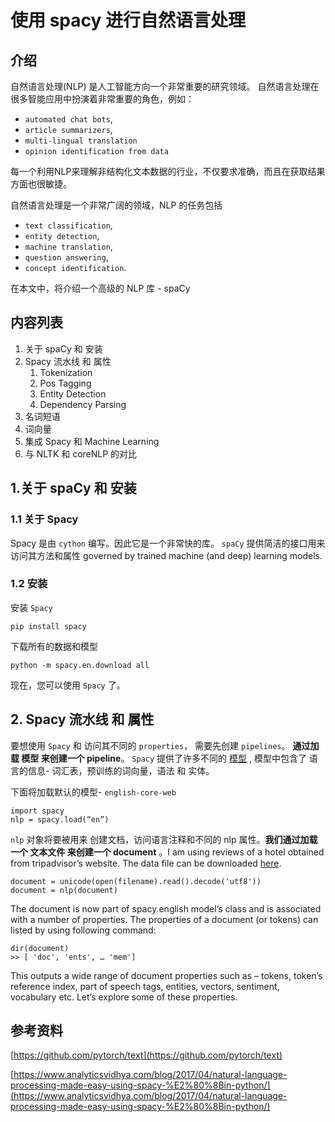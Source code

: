 # 使用 spacy 进行自然语言处理



## 介绍

自然语言处理(NLP) 是人工智能方向一个非常重要的研究领域。 自然语言处理在很多智能应用中扮演着非常重要的角色，例如：

*  `automated chat bots`,
*  `article summarizers`,
*  `multi-lingual translation`
*  `opinion identification from data`

每一个利用NLP来理解非结构化文本数据的行业，不仅要求准确，而且在获取结果方面也很敏捷。

自然语言处理是一个非常广阔的领域，NLP 的任务包括

*  `text classification`,
*  `entity detection`,
*  `machine translation`, 
* `question answering`, 
* `concept identification`. 

在本文中，将介绍一个高级的 NLP 库 - spaCy 



## 内容列表

1. 关于 spaCy 和 安装
2. Spacy 流水线 和 属性
   1. Tokenization 
   2. Pos Tagging
   3. Entity Detection
   4. Dependency Parsing
3. 名词短语
4. 词向量
5. 集成 Spacy 和 Machine Learning
6. 与 NLTK 和 coreNLP 的对比



## 1.关于 spaCy 和 安装

### 1.1 关于 Spacy

Spacy 是由 `cython` 编写。因此它是一个非常快的库。 `spaCy` 提供简洁的接口用来访问其方法和属性 governed by trained machine (and deep) learning models.

### 1.2 安装

安装 `Spacy`

```shell
pip install spacy
```

下载所有的数据和模型

```
python -m spacy.en.download all
```

现在，您可以使用 `Spacy` 了。



## 2. Spacy 流水线 和 属性

要想使用 `Spacy` 和 访问其不同的 `properties`， 需要先创建 `pipelines`。 **通过加载 模型 来创建一个 pipeline**。 `Spacy` 提供了许多不同的 [模型](https://github.com/explosion/spacy-models/) , 模型中包含了 语言的信息- 词汇表，预训练的词向量，语法 和 实体。

下面将加载默认的模型- `english-core-web`

```
import spacy 
nlp = spacy.load(“en”)
```

`nlp` 对象将要被用来 创建文档，访问语言注释和不同的 nlp 属性。**我们通过加载一个 文本文件 来创建一个 document** 。I am using reviews of a hotel obtained from tripadvisor’s website. The data file can be downloaded [here](https://s3-ap-south-1.amazonaws.com/av-blog-media/wp-content/uploads/2017/04/04080929/Tripadvisor_hotelreviews_Shivambansal.txt).

```
document = unicode(open(filename).read().decode('utf8')) 
document = nlp(document)
```

The document is now part of spacy.english model’s class and is associated with a number of properties. The properties of a document (or tokens) can listed by using following command:

```
dir(document)
>> [ 'doc', 'ents', … 'mem']
```

This outputs a wide range of document properties such as – tokens, token’s reference index, part of speech tags, entities, vectors, sentiment, vocabulary etc. Let’s explore some of these properties.









## 参考资料

[https://github.com/pytorch/text](https://github.com/pytorch/text)

[https://www.analyticsvidhya.com/blog/2017/04/natural-language-processing-made-easy-using-spacy-%E2%80%8Bin-python/](https://www.analyticsvidhya.com/blog/2017/04/natural-language-processing-made-easy-using-spacy-%E2%80%8Bin-python/)

